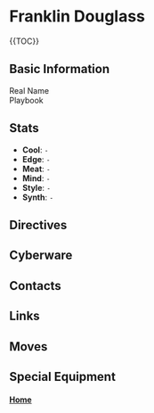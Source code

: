 # Franklin Douglass

{{TOC}}

## Basic Information
<dl>
	<dt>Real Name</dt>
	<dd></dd>
	<dt>Playbook</dt>
	<dd></dd>
</dl>

## Stats
- **Cool**: `-`
- **Edge**: `-`
- **Meat**: `-`
- **Mind**: `-`
- **Style**: `-`
- **Synth**: `-`

## Directives

## Cyberware

## Contacts

## Links

## Moves

## Special Equipment

#### [Home](Characters.md)